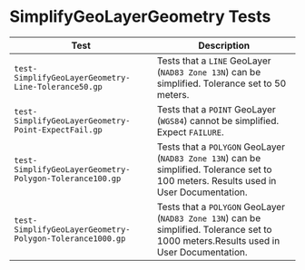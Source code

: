 # SimplifyGeoLayerGeometry Tests

|Test|Description|
|----|-----|
|`test-SimplifyGeoLayerGeometry-Line-Tolerance50.gp`|Tests that a `LINE` GeoLayer (`NAD83 Zone 13N`) can be simplified. Tolerance set to 50 meters.|
|`test-SimplifyGeoLayerGeometry-Point-ExpectFail.gp`|Tests that a `POINT` GeoLayer (`WGS84`) cannot be simplified. Expect `FAILURE`.|
|`test-SimplifyGeoLayerGeometry-Polygon-Tolerance100.gp`|Tests that a `POLYGON` GeoLayer (`NAD83 Zone 13N`) can be simplified. Tolerance set to 100 meters. Results used in User Documentation.|
|`test-SimplifyGeoLayerGeometry-Polygon-Tolerance1000.gp`|Tests that a `POLYGON` GeoLayer (`NAD83 Zone 13N`) can be simplified. Tolerance set to 1000 meters.Results used in User Documentation.|